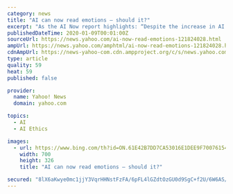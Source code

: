```yaml
---
category: news
title: "AI can now read emotions – should it?"
excerpt: "As the AI Now report highlights: “Despite the increase in AI ethics content … ethical principles and statements rarely focus on how AI ethics can be implemented and whether they’re effective.” It notes that such AI ethics statements largely ignore questions of how, where, and who will put such guidelines into operation. In reality ..."
publishedDateTime: 2020-01-09T00:01:00Z
sourceUrl: https://news.yahoo.com/ai-now-read-emotions-121824028.html
ampUrl: https://news.yahoo.com/amphtml/ai-now-read-emotions-121824028.html
cdnAmpUrl: https://news-yahoo-com.cdn.ampproject.org/c/s/news.yahoo.com/amphtml/ai-now-read-emotions-121824028.html
type: article
quality: 59
heat: 59
published: false

provider:
  name: Yahoo! News
  domain: yahoo.com

topics:
  - AI
  - AI Ethics

images:
  - url: https://www.bing.com/th?id=ON.61E42B7DD7CA53016E1DEE9F70076154
    width: 700
    height: 326
    title: "AI can now read emotions – should it?"

secured: "8lX6aKwye0mc1jjY3VqrHHNstFzFA/6pFL4lGZdtOzGU0d9SgC+f2U/6W6AS/XfRBNJmXrfexmYl6GEtRwxz+Na9TVyWFlDQNN1Wkb5z8MyKXrIpu4WIO8jh5q0UdWmO4xkNSW4yCSg9wN2AHDzAYbOy7efkkEyZ6RNy2YYhCBq4uA0oWmeG2lNBZXiQy1BgpU+WiRu0yMA2UzhUtFYid9q/GIe4c7oDTxkngO86knEdpWy3ACOJBoN+MWRdR3ASbwqU+u/ZZ6TDDajDgY0ygg==;deOiqz1pDZ6dUg/sybqZNA=="
---
```


